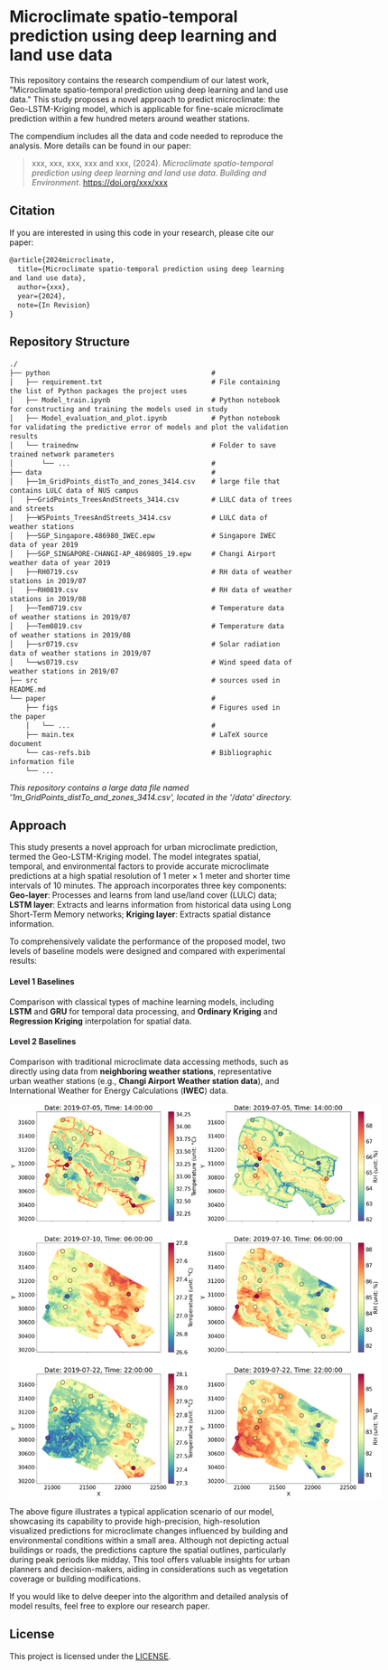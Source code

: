 # Microclimate spatio-temporal prediction using deep learning and land use data
This repository contains the research compendium of our latest work, "Microclimate spatio-temporal prediction using deep learning and land use data." This study proposes a novel approach to predict microclimate: the Geo-LSTM-Kriging model, which is applicable for fine-scale microclimate prediction within a few hundred meters around weather stations. 

The compendium includes all the data and code needed to reproduce the analysis. More details can be found in our paper:

> xxx, xxx, xxx, xxx and xxx, (2024).
> *Microclimate spatio-temporal prediction using deep learning and land use data*.
> *Building and Environment*. <https://doi.org/xxx/xxx>

## Citation

If you are interested in using this code in your research, please cite our paper:
```
@article{2024microclimate,
  title={Microclimate spatio-temporal prediction using deep learning and land use data},
  author={xxx},
  year={2024},
  note={In Revision}
}
```

## Repository Structure

```
./
├── python                                        # 
│   ├── requirement.txt                           # File containing the list of Python packages the project uses
│   ├── Model_train.ipynb                         # Python notebook for constructing and training the models used in study
│   ├── Model_evaluation_and_plot.ipynb           # Python notebook for validating the predictive error of models and plot the validation results
│   └── trainednw                                 # Folder to save trained network parameters
│       └── ...                                   #
├── data                                          #
│   ├──1m_GridPoints_distTo_and_zones_3414.csv    # large file that contains LULC data of NUS campus
│   ├──GridPoints_TreesAndStreets_3414.csv        # LULC data of trees and streets
│   ├──WSPoints_TreesAndStreets_3414.csv          # LULC data of weather stations
│   ├──SGP_Singapore.486980_IWEC.epw              # Singapore IWEC data of year 2019
│   ├──SGP_SINGAPORE-CHANGI-AP_486980S_19.epw     # Changi Airport weather data of year 2019
│   ├──RH0719.csv                                 # RH data of weather stations in 2019/07
│   ├──RH0819.csv                                 # RH data of weather stations in 2019/08
│   ├──Tem0719.csv                                # Temperature data of weather stations in 2019/07
│   ├──Tem0819.csv                                # Temperature data of weather stations in 2019/08
│   ├──sr0719.csv                                 # Solar radiation data of weather stations in 2019/07
│   └──ws0719.csv                                 # Wind speed data of weather stations in 2019/07 
├── src                                           # sources used in README.md
└── paper                                         # 
    ├── figs                                      # Figures used in the paper
    │   └── ...                                   #
    ├── main.tex                                  # LaTeX source document
    └── cas-refs.bib                              # Bibliographic information file
    └── ...
```

*This repository contains a large data file named '1m_GridPoints_distTo_and_zones_3414.csv', located in the '/data' directory.*

## Approach

This study presents a novel approach for urban microclimate prediction, termed the Geo-LSTM-Kriging model. The model integrates spatial, temporal, and environmental factors to provide accurate microclimate predictions at a high spatial resolution of 1 meter × 1 meter and shorter time intervals of 10 minutes. The approach incorporates three key components: 
**Geo-layer**: Processes and learns from land use/land cover (LULC) data; 
**LSTM layer**: Extracts and learns information from historical data using Long Short-Term Memory networks; 
**Kriging layer**: Extracts spatial distance information.

To comprehensively validate the performance of the proposed model, two levels of baseline models were designed and compared with experimental results: 

#### Level 1 Baselines

Comparison with classical types of machine learning models, including **LSTM** and **GRU** for temporal data processing, and **Ordinary Kriging** and **Regression Kriging** interpolation for spatial data.

#### Level 2 Baselines

Comparison with traditional microclimate data accessing methods, such as directly using data from **neighboring weather stations**, representative urban weather stations (e.g., **Changi Airport Weather station data**), and International Weather for Energy Calculations (**IWEC**) data.

<div style="display: flex;">
    <img src="./src/tem_campusplot.png" alt="Prediction result samples of Geo-LSTM-Kriging model." width="350" height="700"> 
    <img src="./src/RH_campusplot.png" alt="Prediction result samples of Geo-LSTM-Kriging model." width="350" height="700"> 
</div>

The above figure illustrates a typical application scenario of our model, showcasing its capability to provide high-precision, high-resolution visualized predictions for microclimate changes influenced by building and environmental conditions within a small area. Although not depicting actual buildings or roads, the predictions capture the spatial outlines, particularly during peak periods like midday. This tool offers valuable insights for urban planners and decision-makers, aiding in considerations such as vegetation coverage or building modifications. 

If you would like to delve deeper into the algorithm and detailed analysis of model results, feel free to explore our research paper.

## License

This project is licensed under the [LICENSE](LICENSE).



